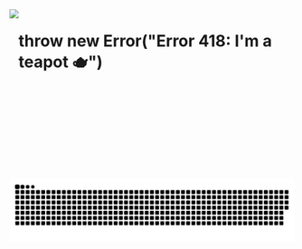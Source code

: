 <img align="left" height="300" src="https://media1.tenor.com/m/MHtnl9iadvgAAAAd/rikoamv-sukuna.gif"  />

###

<h1 align="left">throw new Error("Error 418: I'm a teapot 🫖")</h1>

###

<img src="https://raw.githubusercontent.com/khrisnaa/khrisnaa/output/snake.svg" alt="Snake animation" />

###
